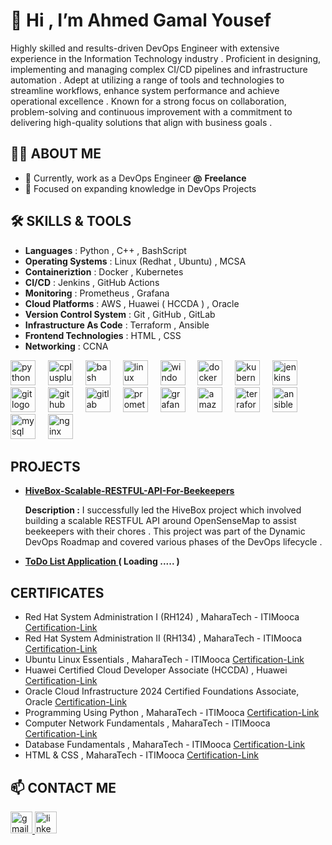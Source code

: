 
# 👋 Hi , I’m Ahmed Gamal Yousef  
Highly skilled and results-driven DevOps Engineer with extensive experience in the Information Technology industry . Proficient in designing, implementing and managing complex CI/CD pipelines and infrastructure automation . Adept at utilizing a range of tools and technologies to streamline workflows, enhance system performance and achieve operational excellence . Known for a strong focus on collaboration, problem-solving and continuous improvement with a commitment to delivering high-quality solutions that align with business goals .

## 👩‍💻 ABOUT ME
- 🔭 Currently, work as a DevOps Engineer **@** **Freelance** 
- 🌱 Focused on expanding knowledge in DevOps Projects 

## 🛠 SKILLS & TOOLS

- **Languages** : Python , C++ , BashScript 
- **Operating Systems** : Linux (Redhat , Ubuntu) , MCSA 
- **Containeriztion** : Docker , Kubernetes 
- **CI/CD** : Jenkins , GitHub Actions 
- **Monitoring** : Prometheus , Grafana 
- **Cloud Platforms** : AWS , Huawei ( HCCDA ) , Oracle 
- **Version Control System** : Git , GitHub , GitLab
- **Infrastructure As Code** : Terraform , Ansible 
- **Frontend Technologies** : HTML , CSS 
- **Networking** : CCNA 

<div align="left">
  <img src="https://skillicons.dev/icons?i=py" height="40" alt="python logo"  />
  <img width="12" />
  <img src="https://skillicons.dev/icons?i=cpp" height="40" alt="cplusplus logo"  />
  <img width="12" />
  <img src="https://skillicons.dev/icons?i=bash" height="40" alt="bash logo"  />
  <img width="12" />
  <img src="https://skillicons.dev/icons?i=linux" height="40" alt="linux logo"  />
  <img width="12" />
  <img src="https://cdn.jsdelivr.net/gh/devicons/devicon/icons/windows8/windows8-original.svg" height="40" alt="windows8 logo"  />
  <img width="12" />
  <img src="https://skillicons.dev/icons?i=docker" height="40" alt="docker logo"  />
  <img width="12" />
  <img src="https://skillicons.dev/icons?i=kubernetes" height="40" alt="kubernetes logo"  />
  <img width="12" />
  <img src="https://skillicons.dev/icons?i=jenkins" height="40" alt="jenkins logo"  />
  <img width="12" />
  <img src="https://skillicons.dev/icons?i=git" height="40" alt="git logo"  />
  <img width="12" />
  <img src="https://skillicons.dev/icons?i=github" height="40" alt="github logo"  />
  <img width="12" />
  <img src="https://skillicons.dev/icons?i=gitlab" height="40" alt="gitlab logo"  />
  <img width="12" />
  <img src="https://skillicons.dev/icons?i=prometheus" height="40" alt="prometheus logo"  />
  <img width="12" />
  <img src="https://skillicons.dev/icons?i=grafana" height="40" alt="grafana logo"  />
  <img width="12" />
  <img src="https://skillicons.dev/icons?i=aws" height="40" alt="amazonwebservices logo"  />
  <img width="12" />
  <img src="https://cdn.simpleicons.org/terraform/7B42BC" height="40" alt="terraform logo"  />
  <img width="12" />
  <img src="https://skillicons.dev/icons?i=ansible" height="40" alt="ansible logo"  />
  <img width="12" />
  <img src="https://skillicons.dev/icons?i=mysql" height="40" alt="mysql logo"  />
  <img width="12" />
  <img src="https://cdn.simpleicons.org/nginx/009639" height="40" alt="nginx logo"  />
</div>

## PROJECTS

- **[HiveBox-Scalable-RESTFUL-API-For-Beekeepers](https://github.com/JemyYousef/HiveBox-Scalable-RESTFUL-API-For-Beekeepers)**
  
  **Description :** I successfully led the HiveBox project which involved building a scalable RESTFUL API around OpenSenseMap to assist beekeepers with their chores . This project was part of the Dynamic DevOps Roadmap and covered various phases of the DevOps lifecycle .

- **[ToDo List Application ](https://github.com/JemyYousef/ToDo-List-App)** **( Loading ..... )**

## CERTIFICATES 

- Red Hat System Administration I (RH124) , MaharaTech - ITIMooca [Certification-Link](https://maharatech.gov.eg/mod/customcert/view.php?id=13324&downloadown=1) 
- Red Hat System Administration II (RH134) , MaharaTech - ITIMooca [Certification-Link](https://maharatech.gov.eg/mod/customcert/view.php?id=14758&downloadown=1) 
- Ubuntu Linux Essentials , MaharaTech - ITIMooca [Certification-Link](https://maharatech.gov.eg/mod/customcert/view.php?id=14361&downloadown=1) 
- Huawei Certified Cloud Developer Associate (HCCDA) , Huawei [Certification-Link](https://connect.huaweicloud.com/intl/en-us/courses/certificate/certificates-list/sp:cloudEdu_en)
- Oracle Cloud Infrastructure 2024 Certified Foundations Associate, Oracle [Certification-Link](https://brm-certification.oracle.com/apex/f?p=1111:6:102233033424929:::::)
- Programming Using Python , MaharaTech - ITIMooca [Certification-Link](https://maharatech.gov.eg/mod/customcert/view.php?id=1737&downloadown=1) 
- Computer Network Fundamentals , MaharaTech - ITIMooca [Certification-Link](https://maharatech.gov.eg/mod/customcert/view.php?id=13360&downloadown=1) 
- Database Fundamentals , MaharaTech - ITIMooca [Certification-Link](https://maharatech.gov.eg/mod/customcert/view.php?id=7655&downloadown=1) 
- HTML & CSS , MaharaTech - ITIMooca [Certification-Link](https://maharatech.gov.eg/mod/customcert/view.php?id=1404&downloadown=1) 

   
## 📫 CONTACT ME

<div align="left">
  <a href="mailto:ahmedgamal171293@gmail.com" target="_blank">
    <img src="https://img.shields.io/static/v1?message=Gmail&logo=gmail&label=&color=D14836&logoColor=white&labelColor=&style=for-the-badge" height="35" alt="gmail logo"  />
  </a>
  <a href="https://www.linkedin.com/in/ahmedgamalyousef/" target="_blank">
    <img src="https://img.shields.io/static/v1?message=LinkedIn&logo=linkedin&label=&color=0077B5&logoColor=white&labelColor=&style=for-the-badge" height="35" alt="linkedin logo"  />
  </a>
</div>
